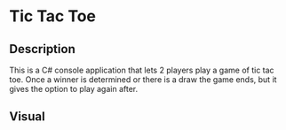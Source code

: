 # Tic Tac Toe

## Description
This is a C# console application that lets 2 players play a game of tic tac toe. Once a winner is determined or there is a draw the game ends, but it gives the option to play again after.

## Visual
